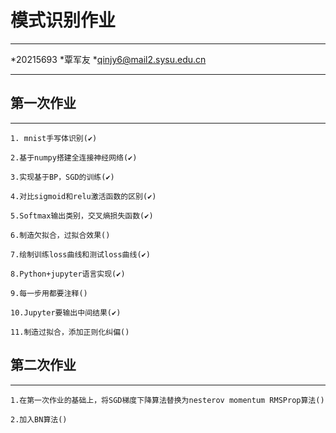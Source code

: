 # 模式识别作业

-------------------

*20215693
*覃军友
*qinjy6@mail2.sysu.edu.cn

-------------------

## 第一次作业

-------------------

    1. mnist手写体识别(✔)

    2.基于numpy搭建全连接神经网络(✔)

    3.实现基于BP，SGD的训练(✔)

    4.对比sigmoid和relu激活函数的区别(✔)

    5.Softmax输出类别，交叉熵损失函数(✔)

    6.制造欠拟合，过拟合效果()

    7.绘制训练loss曲线和测试loss曲线(✔)

    8.Python+jupyter语言实现(✔)

    9.每一步用都要注释()

    10.Jupyter要输出中间结果(✔)

    11.制造过拟合，添加正则化纠偏()

## 第二次作业

-------------------

    1.在第一次作业的基础上，将SGD梯度下降算法替换为nesterov momentum RMSProp算法()

    2.加入BN算法()
